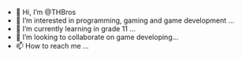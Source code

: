 - 👋 Hi, I’m @THBros
- 👀 I’m interested in programming, gaming and game development ...
- 🌱 I’m currently learning in grade 11 ...
- 💞️ I’m looking to collaborate on game developing...
- 📫 How to reach me ...

<!---
THBros/THBros is a ✨ special ✨ repository because its `README.md` (this file) appears on your GitHub profile.
You can click the Preview link to take a look at your changes.
--->
